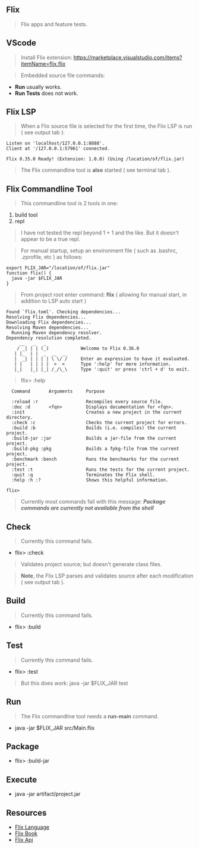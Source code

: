 Flix
----
>Flix apps and feature tests.

VScode
------
>Install Flix extension: https://marketplace.visualstudio.com/items?itemName=flix.flix

>Embedded source file commands:
* **Run** usually works.
* **Run Tests** does not work.

Flix LSP
--------
>When a Flix source file is selected for the first time, the Flix LSP is run ( see output tab ):
```
Listen on 'localhost/127.0.0.1:8888'.
Client at '/127.0.0.1:57961' connected.
                                                                                
Flix 0.35.0 Ready! (Extension: 1.0.0) (Using /location/of/flix.jar)
```
>The Flix commandline tool is **also** started ( see terminal tab ).

Flix Commandline Tool
---------------------
>This commandline tool is 2 tools in one:
1. build tool
2. repl
>I have not tested the repl beyond 1 + 1 and the like. But it doesn't appear to be a true repl.

>For manual startup, setup an environment file ( such as .bashrc, .zprofile, etc ) as follows:
```
export FLIX_JAR="/location/of/flix.jar"
function flix() {
  java -jar $FLIX_JAR
}
```
>From project root enter command: **flix** ( allowing for manual start, in addition to LSP auto start )
```
Found `flix.toml'. Checking dependencies...
Resolving Flix dependencies...
Downloading Flix dependencies...
Resolving Maven dependencies...
  Running Maven dependency resolver.
Dependency resolution completed.
     __   _   _
    / _| | | (_)            Welcome to Flix 0.36.0
   | |_  | |  _  __  __
   |  _| | | | | \ \/ /     Enter an expression to have it evaluated.
   | |   | | | |  >  <      Type ':help' for more information.
   |_|   |_| |_| /_/\_\     Type ':quit' or press 'ctrl + d' to exit.
```
> flix> :help
```
  Command       Arguments     Purpose

  :reload :r                  Recompiles every source file.
  :doc :d       <fqn>         Displays documentation for <fqn>.
  :init                       Creates a new project in the current directory.
  :check :c                   Checks the current project for errors.
  :build :b                   Builds (i.e. compiles) the current project.
  :build-jar :jar             Builds a jar-file from the current project.
  :build-pkg :pkg             Builds a fpkg-file from the current project.
  :benchmark :bench           Runs the benchmarks for the current project.
  :test :t                    Runs the tests for the current project.
  :quit :q                    Terminates the Flix shell.
  :help :h :?                 Shows this helpful information.

flix>
```
>Currently most commands fail with this message: ***Package commands are currently not available from the shell***

Check
-----
>Currently this command fails.
* flix> :check
>Validates project source; but doesn't generate class files.

>**Note**, the Flix LSP parses and validates source after each modification ( see output tab ).

Build
-----
>Currently this command fails.
* flix> :build

Test
----
>Currently this command fails.
* flix> :test
>But this does work: java -jar $FLIX_JAR test

Run
---
>The Flix commandline tool needs a **run-main** command.
* java -jar $FLIX_JAR src/Main.flix

Package
-------
* flix> :build-jar

Execute
-------
* java -jar artifact/project.jar

Resources
---------
* [Flix Language](https://flix.dev/)
* [Flix Book](https://doc.flix.dev/introduction.html)
* [Flix Api](https://api.flix.dev/)